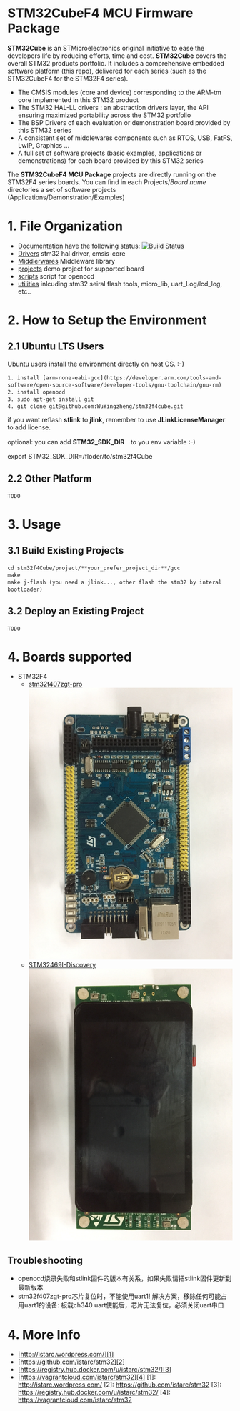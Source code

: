 # STM32CubeF4 MCU Firmware Package
**STM32Cube** is an STMicroelectronics original initiative to ease the developers life by reducing efforts, time and cost.
**STM32Cube** covers the overall STM32 products portfolio. It includes a comprehensive embedded software platform (this repo), delivered for each series (such as the STM32CubeF4 for the STM32F4 series).
   * The CMSIS modules (core and device) corresponding to the ARM-tm core implemented in this STM32 product
   * The STM32 HAL-LL drivers : an abstraction drivers layer, the API ensuring maximized portability across the STM32 portfolio 
   * The BSP Drivers of each evaluation or demonstration board provided by this STM32 series 
   * A consistent set of middlewares components such as RTOS, USB, FatFS, LwIP, Graphics ...
   * A full set of software projects (basic examples, applications or demonstrations) for each board provided by this STM32 series
   
The **STM32CubeF4 MCU Package** projects are directly running on the STM32F4 series boards. You can find in each Projects/*Board name* directories a set of software projects (Applications/Demonstration/Examples) 

# 1. File Organization
- [Documentation](https://github.com/istarc/stm32/tree/master/examples) have the following status: [![Build Status](https://travis-ci.org/istarc/stm32.svg?branch=master)](https://travis-ci.org/istarc/stm32)
- [Drivers](http://istarc.wordpress.com/2014/07/21/stm32f4-build-your-toolchain-from-scratch/) stm32 hal driver, cmsis-core
- [Middlerwares](https://github.com/istarc/freertos) Middleware library
- [projects](http://mbed.org/) demo project for supported board
- [scripts](http://istarc.wordpress.com/2014/08/04/stm32f4-behold-the-project-wizard/) script for openocd
- [utilities](http://www.st.com/web/catalog/tools/FM116/SC959/SS1532/PF252419) inlcuding stm32 seiral flash tools, micro_lib, uart_Log/lcd_log, etc.. 

# 2. How to Setup the Environment
## 2.1 Ubuntu LTS Users
Ubuntu users install the environment directly on host OS. :-)

    1. install [arm-none-eabi-gcc](https://developer.arm.com/tools-and-software/open-source-software/developer-tools/gnu-toolchain/gnu-rm)
    2. install openocd 
    3. sudo apt-get install git
    4. git clone git@github.com:WuYingzheng/stm32f4cube.git
    
if you want reflash **stlink** to **jlink**, remember to use **JLinkLicenseManager** to add license.
    
optional: you can add **STM32_SDK_DIR**　to you env variable :-)
   
   export STM32_SDK_DIR=/floder/to/stm32f4Cube

## 2.2 Other Platform

    TODO

# 3. Usage
## 3.1 Build Existing Projects

    cd stm32f4Cube/project/**your_prefer_project_dir**/gcc
    make
    make j-flash (you need a jlink..., other flash the stm32 by interal bootloader)

## 3.2 Deploy an Existing Project

    TODO
    

# 4. Boards supported
  * STM32F4 
    * [stm32f407zgt-pro](https://www.st.com/content/st_com/en/products/evaluation-tools/product-evaluation-tools/mcu-eval-tools/)
    ![stm32f407zgt-pro](https://github.com/WuYingzheng/stm32f4cube/blob/master/Documentation/pictures/stmf407zgt-pro1.jpg)
    * [STM32469I-Discovery](https://www.st.com/content/st_com/en/products/evaluation-tools/product-evaluation-tools/mcu-eval-tools/stm32-mcu-eval-tools/stm32-mcu-discovery-kits/32f469idiscovery.html)
    ![STM32469I-Discovery](https://github.com/WuYingzheng/stm32f4cube/blob/master/Documentation/pictures/stm32f469-discovery1.jpg)
	
## Troubleshooting
 * openocd烧录失败和stlink固件的版本有关系，如果失败请把stlink固件更新到最新版本
 * stm32f407zgt-pro芯片复位时，不能使用uart1! 解决方案，移除任何可能占用uart1的设备:
   板载ch340 uart使能后，芯片无法复位，必须关闭uart串口

# 4. More Info
 - [http://istarc.wordpress.com/][1]
 - [https://github.com/istarc/stm32][2]
 - [https://registry.hub.docker.com/u/istarc/stm32/][3]
 - [https://vagrantcloud.com/istarc/stm32][4]
  [1]: http://istarc.wordpress.com/
  [2]: https://github.com/istarc/stm32
  [3]: https://registry.hub.docker.com/u/istarc/stm32/
  [4]: https://vagrantcloud.com/istarc/stm32
